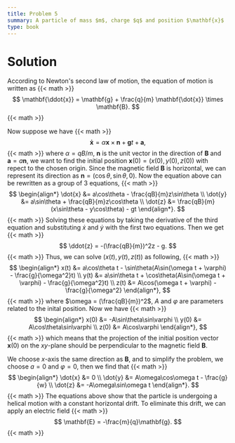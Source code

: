 ```yaml
---
title: Problem 5
summary: A particle of mass $m$, charge $q$ and position $\mathbf{x}$
type: book
---
```


# Solution

According to Newton's second law of motion, the equation of motion is written as
{{< math >}}
$$
\mathbf{\ddot{x}} = \mathbf{g} + \frac{q}{m} \mathbf{\dot{x}} \times \mathbf{B}.
$$
{{< math >}}

Now suppose we have
{{< math >}}
$$
\mathbf{\dot{x}} = \alpha \mathbf{x} \times \mathbf{n} + \mathbf{g}t + \mathbf{a},
$$
{{< math >}}
where $\alpha = qB/m$, $\mathbf{n}$ is the unit vector in the direction of  $\mathbf{B}$ and $\mathbf{a} = a\mathbf{n}$, we want to find the initial position $\mathbf{x}(0) = (x(0), y(0), z(0))$ with repect to the chosen origin. Since the magnetic field $\mathbf{B}$ is horizontal, we can represent its direction as $\mathbf{n} = (\cos\theta, \sin\theta, 0)$. Now the equation above can be rewritten as a group of 3 equations,
{{< math >}}
$$
\begin{align*}
\dot{x} &= a\cos\theta - \frac{qB}{m}z\sin\theta \\
\dot{y} &= a\sin\theta + \frac{qB}{m}z\cos\theta \\
\dot{z} &= \frac{qB}{m}(x\sin\theta - y\cos\theta) - gt
\end{align*}.
$$
{{< math >}}
Solving these equations by taking the derivative of the third equation and substituting $\dot{x}$ and $\dot{y}$ with the first two equations. Then we get 
{{< math >}}
$$
\ddot{z} = -(\frac{qB}{m})^2z - g.
$$
{{< math >}}
Thus, we can solve $(x(t), y(t), z(t))$ as following,
{{< math >}}
$$
\begin{align*}
x(t) &= a\cos\theta t - \sin\theta(A\sin(\omega t + \varphi) - \frac{g}{\omega^2}t) \\
y(t) &= a\sin\theta t + \cos\theta(A\sin(\omega t + \varphi) - \frac{g}{\omega^2}t) \\
z(t) &= A\cos(\omega t + \varphi) - \frac{g}{\omega^2}
\end{align*},
$$
{{< math >}}
where $\omega = (\frac{qB}{m})^2$, $A$ and $\varphi$ are parameters related to the inital position. Now we have
{{< math >}}
$$
\begin{align*}
x(0) &= -A\sin\theta\sin\varphi \\
y(0) &= A\cos\theta\sin\varphi \\
z(0) &= A\cos\varphi
\end{align*},
$$
{{< math >}}
which means that the projection of the initial position vector $\mathbf{x}(0)$ on the $xy$-plane should be perpendicular to the magnetic field $\mathbf{B}$.

We choose $x$-axis the same direction as $\mathbf{B}$, and to simplify the problem, we choose $a=0$ and $\varphi = 0$, then we find that 
{{< math >}}
$$
\begin{align*}
\dot{x} &= 0 \\
\dot{y} &= A\omega\cos\omega t - \frac{g}{w} \\
\dot{z} &= -A\omega\sin\omega t
\end{align*}.
$$
{{< math >}}
The equations above show that the particle is undergoing a helical motion with a constant horizontal drift. To eliminate this drift, we can apply an electric field
{{< math >}}
$$
\mathbf{E} = -\frac{m}{q}\mathbf{g}.
$$
{{< math >}}
